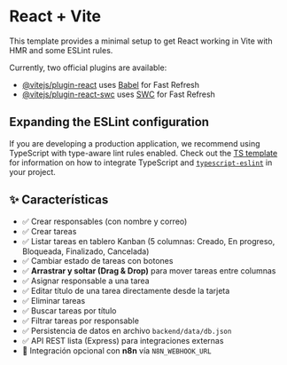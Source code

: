 # React + Vite

This template provides a minimal setup to get React working in Vite with HMR and some ESLint rules.

Currently, two official plugins are available:

- [@vitejs/plugin-react](https://github.com/vitejs/vite-plugin-react/blob/main/packages/plugin-react) uses [Babel](https://babeljs.io/) for Fast Refresh
- [@vitejs/plugin-react-swc](https://github.com/vitejs/vite-plugin-react/blob/main/packages/plugin-react-swc) uses [SWC](https://swc.rs/) for Fast Refresh

## Expanding the ESLint configuration

If you are developing a production application, we recommend using TypeScript with type-aware lint rules enabled. Check out the [TS template](https://github.com/vitejs/vite/tree/main/packages/create-vite/template-react-ts) for information on how to integrate TypeScript and [`typescript-eslint`](https://typescript-eslint.io) in your project.

## ✨ Características

- ✅ Crear responsables (con nombre y correo)
- ✅ Crear tareas
- ✅ Listar tareas en tablero Kanban (5 columnas: Creado, En progreso, Bloqueada, Finalizado, Cancelada)
- ✅ Cambiar estado de tareas con botones
- ✅ **Arrastrar y soltar (Drag & Drop)** para mover tareas entre columnas
- ✅ Asignar responsable a una tarea
- ✅ Editar título de una tarea directamente desde la tarjeta
- ✅ Eliminar tareas
- ✅ Buscar tareas por título
- ✅ Filtrar tareas por responsable
- ✅ Persistencia de datos en archivo `backend/data/db.json`
- ✅ API REST lista (Express) para integraciones externas
- 🔄 Integración opcional con **n8n** vía `N8N_WEBHOOK_URL`
